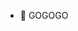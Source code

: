 - 👋 GOGOGO
<!----
- [![Anurag's GitHub stats](https://github-readme-stats.vercel.app/api?username=cjyyyyyy&show_icons=true&theme=radical&include_all_commits=true)](https://github.com/anuraghazra/github-readme-stats)
--->
<!---- 👀 I’m interested in ...
- 🌱 I’m currently learning ...
- 💞️ I’m looking to collaborate on ...
- 📫 How to reach me ...
--->
<!---
cjyyyyyy/cjyyyyyy is a ✨ special ✨ repository because its `README.md` (this file) appears on your GitHub profile.
You can click the Preview link to take a look at your changes.
--->
